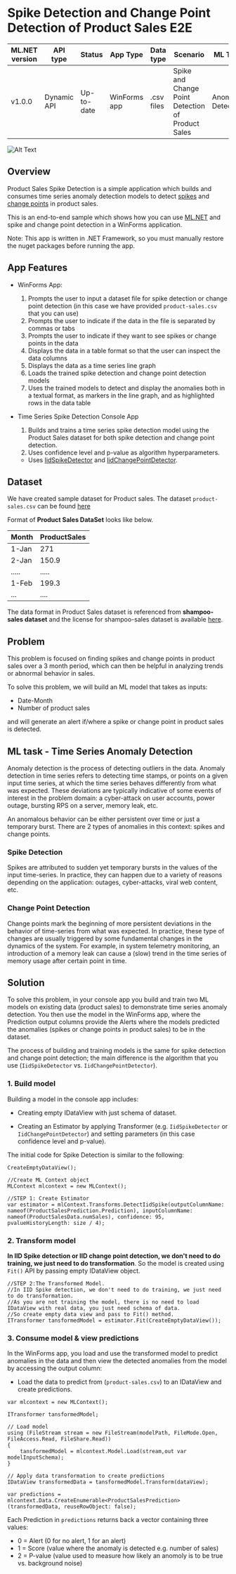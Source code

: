 # Spike Detection and Change Point Detection of Product Sales E2E 

| ML.NET version | API type          | Status                        | App Type    | Data type | Scenario            | ML Task                   | Algorithms                  |
|----------------|-------------------|-------------------------------|-------------|-----------|---------------------|---------------------------|-----------------------------|
| v1.0.0         | Dynamic API | Up-to-date | WinForms app | .csv files | Spike and Change Point Detection of Product Sales | Anomaly Detection | IID Spike Detection and IID Change point Detection |

![Alt Text](./SpikeDetectionE2EApp/SpikeDetection.WinForms/images/productsales.gif)

## Overview
Product Sales Spike Detection is a simple application which builds and consumes time series anomaly detection models to detect [spikes](#spike-detection) and [change points](#change-point-detection) in product sales.

This is an end-to-end sample which shows how you can use [ML.NET](https://www.microsoft.com/net/learn/apps/machine-learning-and-ai/ml-dotnet) and spike and change point detection in a WinForms application.

Note: This app is written in .NET Framework, so you must manually restore the nuget packages before running the app.

## App Features
* WinForms App:
    1. Prompts the user to input a dataset file for spike detection or change point detection (in this case we have provided `product-sales.csv` that you can use)
    2. Prompts the user to indicate if the data in the file is separated by commas or tabs
    3. Prompts the user to indicate if they want to see spikes or change points in the data
    4. Displays the data in a table format so that the user can inspect the data columns
    5. Displays the data as a time series line graph
    6. Loads the trained spike detection and change point detection models
    7. Uses the trained models to detect and display the anomalies both in a textual format, as markers in the line graph, and as highlighted rows in the data table

* Time Series Spike Detection Console App
    1. Builds and trains a time series spike detection model using the Product Sales dataset for both spike detection and change point detection.
    2. Uses confidence level and p-value as algorithm hyperparameters.
    * Uses [IidSpikeDetector](https://docs.microsoft.com/dotnet/api/microsoft.ml.transforms.timeseries.iidspikedetector?view=ml-dotnet) and [IidChangePointDetector](https://docs.microsoft.com/dotnet/api/microsoft.ml.transforms.timeseries.iidchangepointdetector?view=ml-dotnet).

## Dataset
We have created sample dataset for Product sales. The dataset `product-sales.csv` can be found [here](./Data/product-sales.csv)

Format of **Product Sales DataSet** looks like below.

| Month  | ProductSales |
|--------|--------------|
| 1-Jan  | 271          |
| 2-Jan  | 150.9        |
| .....  | .....        |
| 1-Feb  | 199.3        |
| ...    | ....         |

The data format in Product Sales dataset is referenced from **shampoo-sales dataset** and the license for shampoo-sales dataset is available [here](./Data/SHAMPOO-SALES-LICENSE.txt).

## Problem
This problem is focused on finding spikes and change points in product sales over a 3 month period, which can then be helpful in analyzing trends or abnormal behavior in sales.

To solve this problem, we will build an ML model that takes as inputs:
* Date-Month
* Number of product sales

and will generate an alert if/where a spike or change point in product sales is detected.

## ML task - Time Series Anomaly Detection
Anomaly detection is the process of detecting outliers in the data. Anomaly detection in time series refers to detecting time stamps, or points on a given input time series, at which the time series behaves differently from what was expected. These deviations are typically indicative of some events of interest in the problem domain: a cyber-attack on user accounts, power outage, bursting RPS on a server, memory leak, etc.

An anomalous behavior can be either persistent over time or just a temporary burst. There are 2 types of anomalies in this context: spikes and change points.

### Spike Detection
Spikes are attributed to sudden yet temporary bursts in the values of the input time-series. In practice, they can happen due to a variety of reasons depending on the application: outages, cyber-attacks, viral web content, etc.

### Change Point Detection
Change points mark the beginning of more persistent deviations in the behavior of time-series from what was expected. In practice, these type of changes are usually triggered by some fundamental changes in the dynamics of the system. For example, in system telemetry monitoring, an introduction of a memory leak can cause a (slow) trend in the time series of memory usage after certain point in time.

## Solution
To solve this problem, in your console app you build and train two ML models on existing data (product sales) to demonstrate time series anomaly detection. You then use the model in the WinForms app, where the Prediction output columns provide the Alerts where the models predicted the anomalies (spikes or change points in product sales) to be in the dataset.

The process of building and training models is the same for spike detection and change point detection; the main difference is the algorithm that you use (`IidSpikeDetector` vs. `IidChangePointDetector`).

### 1. Build model

Building a model in the console app includes:

* Creating empty IDataView with just schema of dataset.

* Creating an Estimator by applying Transformer (e.g. `IidSpikeDetector` or `IidChangePointDetector`) and setting parameters (in this case confidence level and p-value).

The initial code for Spike Detection is similar to the following:

```CSharp
CreateEmptyDataView();

//Create ML Context object
MLContext mlcontext = new MLContext();

//STEP 1: Create Estimator   
var estimator = mlContext.Transforms.DetectIidSpike(outputColumnName: nameof(ProductSalesPrediction.Prediction), inputColumnName: nameof(ProductSalesData.numSales), confidence: 95, pvalueHistoryLength: size / 4);

```

### 2. Transform model
**In IID Spike detection or IID change point detection, we don't need to do training, we just need to do transformation**. So the model is created using
`Fit()` API by passing empty IDataView object.

```CSharp
//STEP 2:The Transformed Model.
//In IID Spike detection, we don't need to do training, we just need to do transformation. 
//As you are not training the model, there is no need to load IDataView with real data, you just need schema of data.
//So create empty data view and pass to Fit() method. 
ITransformer tansformedModel = estimator.Fit(CreateEmptyDataView());
```

### 3. Consume model & view predictions
In the WinForms app, you load and use the transformed model to predict anomalies in the data and then view the detected anomalies from the model by accessing the output column:

* Load the data to predict from (`product-sales.csv`) to an IDataView and create predictions.

```CSharp
var mlcontext = new MLContext();

ITransformer tansformedModel;

// Load model
using (FileStream stream = new FileStream(modelPath, FileMode.Open, FileAccess.Read, FileShare.Read))
{
    tansformedModel = mlcontext.Model.Load(stream,out var modelInputSchema);
}

// Apply data transformation to create predictions
IDataView transformedData = tansformedModel.Transform(dataView);

var predictions = mlcontext.Data.CreateEnumerable<ProductSalesPrediction>(transformedData, reuseRowObject: false);

```

Each Prediction in `predictions` returns back a vector containing three values:
* 0 = Alert (0 for no alert, 1 for an alert)
* 1 = Score (value where the anomaly is detected e.g. number of sales)
* 2 = P-value (value used to measure how likely an anomoly is to be true vs. background noise)
